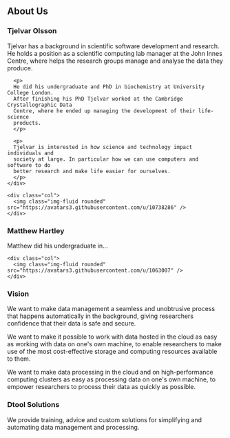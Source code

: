 <div class="container">
  <h2>About Us</h2>


  <div class="row my-5">
    <div class="col">
      <h3>Tjelvar Olsson</h3>
      <p>
      Tjelvar has a background in scientific software development and research.  He
      holds a position as a scientific computing lab manager at the John Innes
      Centre, where helps the research groups manage and analyse the data they
      produce.
      </p>

      <p>
      He did his undergraduate and PhD in biochemistry at University College London.
      After finishing his PhD Tjelvar worked at the Cambridge Crystallographic Data
      Centre, where he ended up managing the development of their life-science
      products.
      </p>

      <p>
      Tjelvar is interested in how science and technology impact individuals and
      society at large. In particular how we can use computers and software to do
      better research and make life easier for ourselves.
      </p>
    </div>

    <div class="col">
      <img class="img-fluid rounded" src="https://avatars3.githubusercontent.com/u/10738286" />
    </div>

  </div>


  <div class="row my-5">
    <div class="col">
      <h3>Matthew Hartley</h3>
      <p>Matthew did his undergraduate in...</p>
    </div>

    <div class="col">
      <img class="img-fluid rounded" src="https://avatars3.githubusercontent.com/u/1063007" />
    </div>

  </div>


  <h3>Vision</h3>

  <p>
  We want to make data management a seamless and unobtrusive process that happens
  automatically in the background, giving researchers confidence that their data
  is safe and secure.
  </p>

  <p>
  We want to make it possible to work with data hosted in the cloud as easy as
  working with data on one's own machine, to enable researchers to make use of the
  most cost-effective storage and computing resources available to them.
  </p>

  <p>
  We want to make data processing in the cloud and on high-performance
  computing clusters as easy as processing data on one's own machine, to empower
  researchers to process their data as quickly as possible.
  </p>


  <h3>Dtool Solutions</h3>

  <p>
  We provide training, advice and custom solutions for simplifying and
  automating data management and processing.
  </p>

</div>
